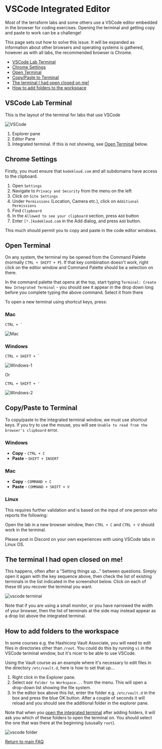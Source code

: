 # VSCode Integrated Editor

Most of the terraform labs and some others use a VSCode editor embedded in the browser for coding exercises. Opening the terminal and getting copy and paste to work can be a challenge!

This page sets out how to solve this issue. It will be expanded as information about other browsers and operating systems is gathered, however as with all labs, the recommended browser is Chrome.

* [VSCode Lab Terminal](#vscode-lab-terminal)
* [Chrome Settings](#chrome-settings)
* [Open Terminal](#open-terminal)
* [Copy/Paste to Terminal](#copypaste-to-terminal)
* [The terminal I had open closed on me!](#the-terminal-i-had-open-closed-on-me)
* [How to add folders to the workspace](#how-to-add-folders-to-the-workspace)

## VSCode Lab Terminal

This is the layout of the terminal for labs that use VSCode

![VSCode](../img/vscode.png)

1. Explorer pane
1. Editor Pane
1. Integrated terminal. If this is not showing, see [Open Terminal](#open-terminal) below.

## Chrome Settings

Firstly, you must ensure that `kodekloud.com` and all subdomains have access to the clipboard.

1. Open `Settings`
1. Navigate to `Privacy and Security` from the menu on the left
1. Click on `Site Settings`
1. Under `Permissions` (Location, Camera etc.), click on `Additional Permissions`
1. Find `Clipboard`
1. In the `Allowed to see your clipboard` section, press `Add` button
1. Enter `[*.]kodekloud.com` in the Add dialog, and press `Add` button.

This much should permit you to copy and paste in the code editor windows.

## Open Terminal

On any system, the terminal my be opened from the Command Palette (normally `CTRL + SHIFT + P`). If that key combination doesn't work, right click on the editor window and Command Palette should be a selection on there.

In the command palette that opens at the top, start typing `Terminal: Create New Integrated Terminal` - you should see it appear in the drop down long before you complete typing the above command. Select it from there

To open a new terminal using shortcut keys, press:

### Mac

``CTRL + ` ``

![Mac](../img/vs-terminal-mac.jpg)

### Windows

``CTRL + SHIFT + ` ``

![Windows-1](../img/vs-terminal-win1.jpg)

Or

`CTRL + SHIFT + '`

![Windows-2](../img/vs-terminal-win2.jpg)

## Copy/Paste to Terminal
To copy/paste to the integrated terminal window, we must use shortcut keys. If you try to use the mouse, you will see `Unable to read from the browser's clipboard` error.

### Windows

* **Copy** - `CTRL + C`
* **Paste** - `SHIFT + INSERT`

### Mac

* **Copy** - `COMMAND + C`
* **Paste** - `COMMAND + SHIFT + V`

### Linux

This requires further validation and is based on the input of one person who reports the following:

Open the lab in a new browser window, then `CTRL + C` and `CTRL + V` should work in the terminal.

Please post in Discord on your own experiences with using VSCode labs in Linux OS.

## The terminal I had open closed on me!

This happens, often after a "Setting things up..." between questions. Simply open it again with the key sequence above, then check the list of existing terminals in the list indicated in the screenshot below. Click on each of these till you recover the terminal you want.

![vscode terminal](../img/vs-code-terminal.jpg)

Note that if you are using a small monitor, or you have narrowed the width of your browser, then the list of terminals at the side may instead appear as a drop list above the integrated terminal.

## How to add folders to the workspace

In some courses e.g. the Hashicorp Vault Associate, you will need to edit files in directories other than `/root`. You could do this by running `vi` in the VSCode terminal window, but it's nicer to be able to use VSCode.

Using the Vault course as an example where it's necessary to edit files in the directory `/etc/vault.d`, here is how to set that up...

1. Right click in the Explorer pane.
1. Select `Add Folder to Workspace...` from the menu. This will open a drop-down list showing the file system.
1. In the editor box above this list, enter the folder e.g. `/etc/vault.d` in the box and press the blue OK button. After a couple of seconds it will reload and you should see the additional folder in the explorer pane.

Note that when you [open the integrated terminal](#open-terminal) after adding folders, it will ask you which of these folders to open the terminal on. You should select the one that was there at the beginning (ususally `root`).

![vscode folder](../img/vscode-add-foldere.png)


[Return to main FAQ](../README.md)